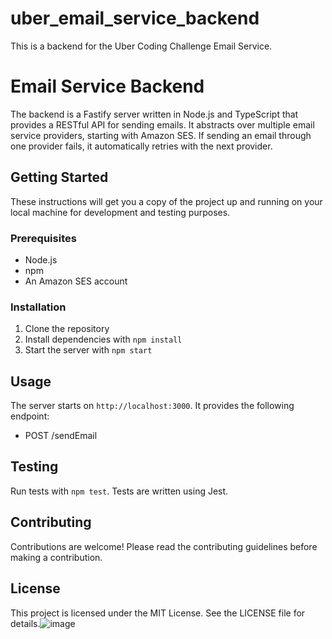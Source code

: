 # uber_email_service_backend
This is a backend for the Uber Coding Challenge Email Service.

# Email Service Backend

The backend is a Fastify server written in Node.js and TypeScript that provides a RESTful API for sending emails. It abstracts over multiple email service providers, starting with Amazon SES. If sending an email through one provider fails, it automatically retries with the next provider.

## Getting Started

These instructions will get you a copy of the project up and running on your local machine for development and testing purposes.

### Prerequisites

- Node.js
- npm
- An Amazon SES account

### Installation

1. Clone the repository
2. Install dependencies with `npm install`
3. Start the server with `npm start`

## Usage

The server starts on `http://localhost:3000`. It provides the following endpoint:

- POST /sendEmail

## Testing

Run tests with `npm test`. Tests are written using Jest.

## Contributing

Contributions are welcome! Please read the contributing guidelines before making a contribution.

## License

This project is licensed under the MIT License. See the LICENSE file for details.![image](https://github.com/andrelcunha/uber_email_service_backend/assets/27746434/425dab3f-0517-45e8-9a09-868045865e43)
